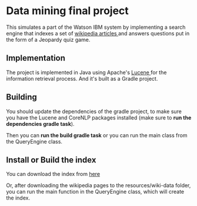 # Data mining final project
This simulates a part of the Watson IBM system by implementing a search engine that indexes a set of <a href="https://www.dropbox.com/s/nzlb96ejt3lhd7g/wiki-subset-20140602.tar.gz?dl=0"> wikipedia articles </a> and answers questions put in the form of a Jeopardy quiz game.

## Implementation
The project is implemented in Java using Apache's <a href="https://lucene.apache.org"> Lucene </a> for the information retrieval process. And it's built as a Gradle project.

## Building 
You should update the dependencies of the gradle project, to make sure you have the Lucene and CoreNLP packages installed (make sure to <b>run the dependencies gradle task</b>).

Then you can <b>run the build gradle task</b> or you can run the main class from the QueryEngine class.

## Install or Build the index

You can download the index from <a href="https://ubbcluj-my.sharepoint.com/:f:/g/personal/daniel_ardelean_stud_ubbcluj_ro/Eq07AQx1AsdLuAg_TEaLC1ABeW61D4ASa1YvDvkS1lPfyA?e=BRtS65" >here</a> 

Or, after downloading the wikipedia pages to the resources/wiki-data folder, you can run the main function in the QueryEngine class, which will create the index.